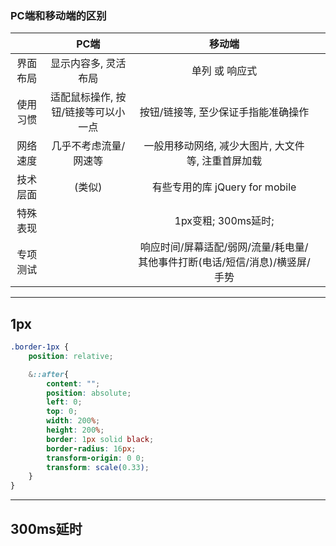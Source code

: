 ### PC端和移动端的区别

|     |PC端|移动端||
|:--:|:--:|:--:|:--:|
|界面布局|显示内容多, 灵活布局|单列 或 响应式|
|使用习惯|适配鼠标操作, 按钮/链接等可以小一点|按钮/链接等, 至少保证手指能准确操作|
|网络速度|几乎不考虑流量/网速等|一般用移动网络, 减少大图片, 大文件等, 注重首屏加载|
|技术层面|(类似)|  有些专用的库 jQuery for mobile  |
|特殊表现||  1px变粗; 300ms延时; |
|专项测试||  响应时间/屏幕适配/弱网/流量/耗电量/其他事件打断(电话/短信/消息)/横竖屏/手势  |

***

## 1px

```scss
.border-1px {
    position: relative;

    &::after{
        content: "";
        position: absolute;
        left: 0;
        top: 0;
        width: 200%;
        height: 200%;
        border: 1px solid black;
        border-radius: 16px;
        transform-origin: 0 0;
        transform: scale(0.33);
    }
}
```

***

## 300ms延时
